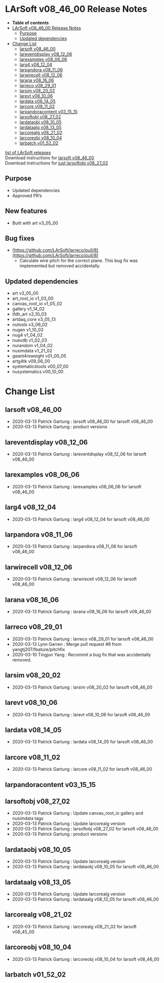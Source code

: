 LArSoft v08\_46\_00 Release Notes
======================================================================

-   **Table of contents**
-   [LArSoft v08\_46\_00 Release Notes](#LArSoft-v08_46_00-Release-Notes)
    -   [Purpose](#Purpose)
    -   [Updated dependencies](#Updated-dependencies)
-   [Change List](#Change-List)
    -   [larsoft v08\_46\_00](#larsoft-v08_46_00)
    -   [lareventdisplay v08\_12\_06](#lareventdisplay-v08_12_06)
    -   [larexamples v08\_06\_06](#larexamples-v08_06_06)
    -   [larg4 v08\_12\_04](#larg4-v08_12_04)
    -   [larpandora v08\_11\_06](#larpandora-v08_11_06)
    -   [larwirecell v08\_12\_06](#larwirecell-v08_12_06)
    -   [larana v08\_16\_06](#larana-v08_16_06)
    -   [larreco v08\_29\_01](#larreco-v08_29_01)
    -   [larsim v08\_20\_02](#larsim-v08_20_02)
    -   [larevt v08\_10\_06](#larevt-v08_10_06)
    -   [lardata v08\_14\_05](#lardata-v08_14_05)
    -   [larcore v08\_11\_02](#larcore-v08_11_02)
    -   [larpandoracontent v03\_15\_15](#larpandoracontent-v03_15_15)
    -   [larsoftobj v08\_27\_02](#larsoftobj-v08_27_02)
    -   [lardataobj v08\_10\_05](#lardataobj-v08_10_05)
    -   [lardataalg v08\_13\_05](#lardataalg-v08_13_05)
    -   [larcorealg v08\_21\_02](#larcorealg-v08_21_02)
    -   [larcoreobj v08\_10\_04](#larcoreobj-v08_10_04)
    -   [larbatch v01\_52\_02](#larbatch-v01_52_02)

[list of LArSoft releases](LArSoft_release_list)\
Download instructions for [larsoft v08\_46\_00](http://scisoft.fnal.gov/scisoft/bundles/larsoft/v08_46_00/larsoft-v08_46_00.html)\
Download instructions for [just larsoftobj v08\_27\_02](http://scisoft.fnal.gov/scisoft/bundles/larsoftobj/v08_27_02/larsoftobj-v08_27_02.html)

Purpose
--------------------

-   Updated dependencies
-   Approved PR’s

New features
------------

-   Built with art v3\_05\_00

Bug fixes
---------

-   [https://github.com/LArSoft/larreco/pull/8](https://github.com/LArSoft/larreco/pull/8)
    -   Calculate wire pitch for the correct plane. This bug fix was implememted but removed accidentally.

Updated dependencies
----------------------------------------------

-   art v3\_05\_00
-   art\_root\_io v1\_03\_00
-   canvas\_root\_io v1\_05\_02
-   gallery v1\_14\_02
-   ifdh\_art v2\_10\_03
-   artdaq\_core v3\_05\_13
-   nutools v3\_06\_02
-   nugen v1\_10\_03
-   nug4 v1\_04\_02
-   nuevdb v1\_02\_03
-   nurandom v1\_04\_02
-   nusimdata v1\_21\_02
-   geant4reweight v01\_00\_05
-   artg4tk v09\_08\_00
-   systematicstools v00\_07\_00
-   nusystematics v00\_10\_00

Change List
============================

larsoft v08\_46\_00
------------------------------------------

-   2020-03-13 Patrick Gartung : larsoft v08\_46\_00 for larsoft v08\_46\_00
-   2020-03-13 Patrick Gartung : product versions

lareventdisplay v08\_12\_06
----------------------------------------------------------

-   2020-03-13 Patrick Gartung : lareventdisplay v08\_12\_06 for larsoft v08\_46\_00

larexamples v08\_06\_06
--------------------------------------------------

-   2020-03-13 Patrick Gartung : larexamples v08\_06\_06 for larsoft v08\_46\_00

larg4 v08\_12\_04
--------------------------------------

-   2020-03-13 Patrick Gartung : larg4 v08\_12\_04 for larsoft v08\_46\_00

larpandora v08\_11\_06
------------------------------------------------

-   2020-03-13 Patrick Gartung : larpandora v08\_11\_06 for larsoft v08\_46\_00

larwirecell v08\_12\_06
--------------------------------------------------

-   2020-03-13 Patrick Gartung : larwirecell v08\_12\_06 for larsoft v08\_46\_00

larana v08\_16\_06
----------------------------------------

-   2020-03-13 Patrick Gartung : larana v08\_16\_06 for larsoft v08\_46\_00

larreco v08\_29\_01
------------------------------------------

-   2020-03-13 Patrick Gartung : larreco v08\_29\_01 for larsoft v08\_46\_00
-   2020-03-13 Lynn Garren : Merge pull request \#8 from yangtj207/feature/pitchfix
-   2020-03-10 Tingjun Yang : Recommit a bug fix that was accidentally removed.

larsim v08\_20\_02
----------------------------------------

-   2020-03-13 Patrick Gartung : larsim v08\_20\_02 for larsoft v08\_46\_00

larevt v08\_10\_06
----------------------------------------

-   2020-03-13 Patrick Gartung : larevt v08\_10\_06 for larsoft v08\_46\_00

lardata v08\_14\_05
------------------------------------------

-   2020-03-13 Patrick Gartung : lardata v08\_14\_05 for larsoft v08\_46\_00

larcore v08\_11\_02
------------------------------------------

-   2020-03-13 Patrick Gartung : larcore v08\_11\_02 for larsoft v08\_46\_00

larpandoracontent v03\_15\_15
--------------------------------------------------------------

larsoftobj v08\_27\_02
------------------------------------------------

-   2020-03-13 Patrick Gartung : Update canvas\_root\_io gallery and nusimdata tags
-   2020-03-13 Patrick Gartung : Update larcorealg version
-   2020-03-13 Patrick Gartung : larsoftobj v08\_27\_02 for larsoft v08\_46\_00
-   2020-03-13 Patrick Gartung : product versions

lardataobj v08\_10\_05
------------------------------------------------

-   2020-03-13 Patrick Gartung : Update larcorealg version
-   2020-03-13 Patrick Gartung : lardataobj v08\_10\_05 for larsoft v08\_46\_00

lardataalg v08\_13\_05
------------------------------------------------

-   2020-03-13 Patrick Gartung : Update larcorealg version
-   2020-03-13 Patrick Gartung : lardataalg v08\_13\_05 for larsoft v08\_46\_00

larcorealg v08\_21\_02
------------------------------------------------

-   2020-03-13 Patrick Gartung : larcorealg v08\_21\_02 for larsoft v08\_45\_00

larcoreobj v08\_10\_04
------------------------------------------------

-   2020-03-13 Patrick Gartung : larcoreobj v08\_10\_04 for larsoft v08\_46\_00

larbatch v01\_52\_02
--------------------------------------------

